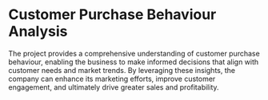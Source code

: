 # Customer Purchase Behaviour Analysis
The project provides a comprehensive understanding of customer purchase behaviour, enabling the business to make informed decisions that align with customer needs and market trends. By leveraging these insights, the company can enhance its marketing efforts, improve customer engagement, and ultimately drive greater sales and profitability.
